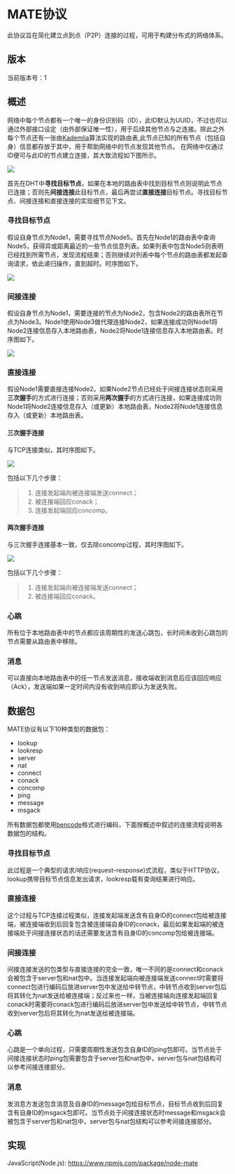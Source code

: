 # MATE协议


此协议旨在简化建立点到点（P2P）连接的过程，可用于构建分布式的网络体系。

## 版本
当前版本号：1

## 概述
网络中每个节点都有一个唯一的身份识别码（ID），此ID默认为UUID，不过也可以通过外部接口设定（由外部保证唯一性），用于后续其他节点与之连接。除此之外每个节点还有一张由[Kademlia](http://zh.wikipedia.org/wiki/Kademlia)算法实现的路由表,此节点已知的所有节点（包括自身）信息都存放于其中，用于帮助网络中的节点发现其他节点。
在网络中仅通过ID便可与此ID的节点建立连接，其大致流程如下图所示。

![](findNode.png)

首先在DHT中**寻找目标节点**，如果在本地的路由表中找到目标节点则说明此节点已连接；否则先**间接连接**此目标节点，最后再尝试**直接连接**目标节点。寻找目标节点、间接连接和直接连接的实现细节见下文。

### 寻找目标节点
假设自身节点为Node1，需要寻找节点Node5。首先在Node1的路由表中查询Node5，获得异或距离最近的一些节点信息列表。如果列表中包含Node5则表明已经找到所需节点，发现流程结束；否则继续对列表中每个节点的路由表都发起查询请求，依此递归操作，直到超时。时序图如下。

![](lookup.png)

### 间接连接
假设自身节点为Node1，需要连接的节点为Node2，包含Node2的路由表所在节点为Node3。Node1使用Node3做代理连接Node2，如果连接成功则Node1将Node2连接信息存入本地路由表，Node2将Node1连接信息存入本地路由表。时序图如下。

![](indirect.png)

### 直接连接
假设Node1需要直接连接Node2。如果Node2节点已经处于间接连接状态则采用**三次握手**的方式进行连接；否则采用**两次握手**的方式进行连接，如果连接成功则Node1将Node2连接信息存入（或更新）本地路由表，Node2将Node1连接信息存入（或更新）本地路由表。

#### 三次握手连接
与TCP连接类似，其时序图如下。

![](direct_with_three.png)

包括以下几个步骤：
> 1. 连接发起端向被连接端发送connect；
> 2. 被连接端回应conack；
> 3. 连接发起端回应concomp。

#### 两次握手连接
与三次握手连接基本一致，仅去除concomp过程，其时序图如下。

![](direct_with_two.png)

包括以下几个步骤：
> 1. 连接发起端向被连接端发送connect；
> 2. 被连接端回应conack。

### 心跳
所有位于本地路由表中的节点都应该周期性的发送心跳包，长时间未收到心跳包的节点需要从路由表中移除。

### 消息
可以直接向本地路由表中的任一节点发送消息，接收端收到消息后应该回应响应（Ack），发送端如果一定时间内没有收到响应即认为发送失败。

## 数据包
MATE协议有以下10种类型的数据包：
- lookup
- lookresp
- server
- nat
- connect
- conack
- concomp
- ping
- message
- msgack

所有数据包都使用[bencode](http://zh.wikipedia.org/wiki/Bencode)格式进行编码，下面按概述中叙述的连接流程说明各数据包的结构。

### 寻找目标节点
此过程是一个典型的请求/响应(request–response)式流程，类似于HTTP协议，lookup携带目标节点信息发出请求，lookresp载有查询结果进行响应。

### 直接连接
这个过程与TCP连接过程类似，连接发起端发送含有自身ID的connect包给被连接端，被连接端收到后回复包含被连接端自身ID的conack，最后如果发起端的被连接端处于间接连接状态的话还需要发送含有自身ID的concomp包给被连接端。

### 间接连接
间接连接发送的包类型与直接连接的完全一致，唯一不同的是connect和conack会被包含于server包和nat包中。当连接发起端向被连接端发送connect时需要将connect包进行编码后放进server包中发送给中转节点，中转节点收到server包后将其转化为nat发送给被连接端；反过来也一样，当被连接端向连接发起端回复conack时需要将conack包进行编码后放进server包中发送给中转节点，中转节点收到server包后将其转化为nat发送给被连接端。

### 心跳
心跳是一个单向过程，只需要周期性发送包含自身ID的ping包即可。当节点处于间接连接状态时ping包需要包含于server包和nat包中，server包与nat包结构可以参考间接连接部分。

### 消息
发消息方发送包含消息及自身ID的message包给目标节点，目标节点收到后回复含有自身ID的msgack包即可。当节点处于间接连接状态时message和msgack会被包含于server包和nat包中，server包与nat包结构可以参考间接连接部分。

## 实现
JavaScript(Node.js): https://www.npmjs.com/package/node-mate
